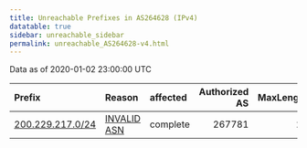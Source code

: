 ```yaml
---
title: Unreachable Prefixes in AS264628 (IPv4)
datatable: true
sidebar: unreachable_sidebar
permalink: unreachable_AS264628-v4.html
---
```


Data as of 2020-01-02 23:00:00 UTC


<div class="datatable-begin"></div>

| Prefix                                                     | Reason                                                                                                   | affected   |   Authorized AS |   MaxLength | Anchor                                         |   unreachable /24s |
|:-----------------------------------------------------------|:---------------------------------------------------------------------------------------------------------|:-----------|----------------:|------------:|:-----------------------------------------------|-------------------:|
| [200.229.217.0/24](https://stat.ripe.net/200.229.217.0/24) | [INVALID ASN](https://rpki-validator.ripe.net/announcement-preview?asn=AS264628&prefix=200.229.217.0/24) | complete   |          267781 |          22 | [LACNIC](unreachable_LACNIC_RPKI_Root-v4.html) |                  1 |

<div class="datatable-end"></div>